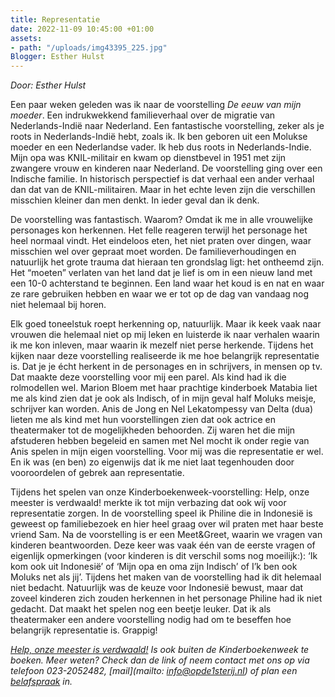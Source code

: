 ```yaml
---
title: Representatie
date: 2022-11-09 10:45:00 +01:00
assets:
- path: "/uploads/img43395_225.jpg"
Blogger: Esther Hulst
---
```


*Door: Esther Hulst*

Een paar weken geleden was ik naar de voorstelling *De eeuw van mijn moeder*. Een indrukwekkend familieverhaal over de migratie van Nederlands-Indië naar Nederland. Een fantastische voorstelling, zeker als je roots in Nederlands-Indië  hebt, zoals ik. Ik ben geboren uit een Molukse moeder en een Nederlandse vader.  Ik heb dus roots in Nederlands-Indie. Mijn opa was KNIL-militair en kwam op dienstbevel in 1951 met zijn zwangere vrouw en kinderen naar Nederland. De voorstelling ging over een Indische familie. In historisch perspectief is dat verhaal een ander verhaal dan dat van de KNIL-militairen. Maar in het echte leven zijn die verschillen misschien kleiner dan men denkt. In ieder geval dan ik denk.

De voorstelling was fantastisch. Waarom? Omdat ik me in alle vrouwelijke personages kon herkennen. Het felle reageren terwijl het personage het heel normaal vindt. Het eindeloos eten, het niet praten over dingen, waar misschien wel over gepraat moet worden. De familieverhoudingen en natuurlijk het grote trauma dat hieraan ten grondslag ligt: het ontheemd zijn. Het “moeten” verlaten van het land dat je lief is om in een nieuw land met een 10-0 achterstand te beginnen. Een land waar het koud is en nat en waar ze rare gebruiken hebben en waar we er tot op de dag van vandaag nog niet helemaal bij horen. 

Elk goed toneelstuk roept herkenning op, natuurlijk. Maar ik keek vaak naar vrouwen die helemaal niet op mij leken en luisterde ik naar verhalen waarin ik me kon inleven, maar waarin ik mezelf niet perse herkende. Tijdens het kijken naar deze voorstelling realiseerde ik me hoe belangrijk representatie is. Dat je je écht herkent in de personages en in schrijvers, in mensen op tv. Dat maakte deze voorstelling voor mij een parel. Als kind had ik die rolmodellen wel. Marion Bloem met haar prachtige kinderboek Matabia liet me als kind zien dat je ook als Indisch, of in mijn geval half Moluks meisje, schrijver kan worden. Anis de Jong en Nel Lekatompessy van Delta (dua) lieten me als kind met hun voorstellingen zien dat ook actrice en theatermaker tot de mogelijkheden behoorden. Zij waren het die mijn afstuderen hebben begeleid en samen met Nel mocht ik onder regie van Anis spelen in mijn eigen voorstelling. Voor mij was die representatie er wel. En ik was (en ben) zo eigenwijs dat ik me niet laat tegenhouden door vooroordelen of gebrek aan representatie. 

Tijdens het spelen van onze Kinderboekenweek-voorstelling: Help, onze meester is verdwaald! merkte ik tot mijn verbazing dat ook wíj voor representatie zorgen. In de voorstelling speel ik Philine die in Indonesië is geweest op familiebezoek en hier heel graag over wil praten met haar beste vriend Sam. Na de voorstelling is er een Meet&Greet, waarin we vragen van kinderen beantwoorden. Deze keer was vaak één van de eerste vragen of eigenlijk opmerkingen (voor kinderen is dit verschil soms nog moeilijk:): ‘Ik kom ook uit Indonesië’ of ‘Mijn opa en oma zijn Indisch’ of I’k ben ook Moluks net als jij’. Tijdens het maken van de voorstelling had ik dit helemaal niet bedacht. Natuurlijk was de keuze voor Indonesië bewust, maar dat zoveel kinderen zich zouden herkennen in het personage Philine had ik niet gedacht. Dat maakt het spelen nog een beetje leuker. Dat ik als theatermaker een andere voorstelling nodig had om te beseffen hoe belangrijk representatie is. Grappig!

*[Help, onze meester is verdwaald!](https://www.opde1sterij.nl/theatergroep-zwerm/help-onze-meester-is-verdwaald/) Is ook buiten de Kinderboekenweek te boeken. Meer weten? Check dan de link of neem contact met ons op via telefoon 023-2052482, [mail](mailto: info@opde1sterij.nl) of plan een [belafspraak](https://calendly.com/opde1sterij/bellen-voor-meer-info) in.*